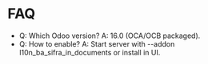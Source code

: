 # FAQ

- Q: Which Odoo version? A: 16.0 (OCA/OCB packaged).
- Q: How to enable? A: Start server with --addon l10n_ba_sifra_in_documents or install in UI.
